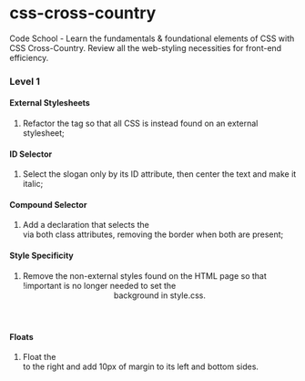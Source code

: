 css-cross-country
=================

Code School - Learn the fundamentals &amp; foundational elements of CSS with CSS Cross-Country. Review all the web-styling necessities for front-end efficiency. 

### Level 1

#### External Stylesheets
1. Refactor the <head> tag so that all CSS is instead found on an external stylesheet;

#### ID Selector
1. Select the slogan only by its ID attribute, then center the text and make it italic;

#### Compound Selector
1. Add a declaration that selects the <section> via both class attributes, removing the border when both are present;

#### Style Specificity
1. Remove the non-external styles found on the HTML page so that !important is no longer needed to set the <header> background in style.css.

#### Floats
1. Float the <aside> to the right and add 10px of margin to its left and bottom sides.
